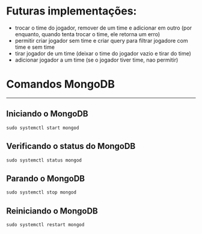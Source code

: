 # Futuras implementações:
- trocar o time do jogador, remover de um time e adicionar em outro (por enquanto, quando tenta trocar o time, ele retorna um erro)
- permitir criar jogador sem time e criar query para filtrar jogadore com time e sem time
- tirar jogador de um time (deixar o time do jogador vazio e tirar do time)
- adicionar jogador a um time (se o jogador tiver time, nao permitir)

# Comandos MongoDB
<hr>

## Iniciando o MongoDB
`sudo systemctl start mongod`

## Verificando o status do MongoDB
`sudo systemctl status mongod`

## Parando o MongoDB
`sudo systemctl stop mongod`

## Reiniciando o MongoDB
`sudo systemctl restart mongod`